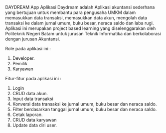 DAYDREAM App
Aplikasi Daydream adalah Aplikasi akuntansi sederhana yang bertujuan untuk membantu para pengusaha UMKM dalam memasukkan data transaksi, memasukkan data akun, mengolah data transaksi ke dalam jurnal umum, buku besar, neraca saldo dan laba rugi. Aplikasi ini merupakan project based learning yang diselenggarakan oleh Politeknik Negeri Batam untuk jurusan Teknik Informatika dan berkolaborasi dengan jurusan Akuntansi.

Role pada aplikasi ini :
1. Developer.
2. Pemilik
3. Karyawan

Fitur-fitur pada aplikasi ini :
1. Login
2. CRUD data akun.
3. Input data transaksi
4. Konversi data transaksi ke jurnal umum, buku besar dan neraca saldo.
5. Filter berdasarkan tanggal jurnal umum, buku besar dan neraca saldo.
6. Cetak laporan.
7. CRUD data karyawan
8. Update data diri user.
